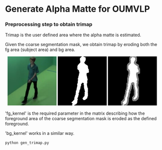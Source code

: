 # Generate Alpha Matte for OUMVLP

### Preprocessing step to obtain trimap
Trimap is the user defined area where the alpha matte is estimated.

Given the coarse segmentation mask, we obtain trimap by eroding both the fg area (subject area) and bg area.
<p align="center">
  <img src="examples/RGB/00005/030_00/0033.png" width="160" title="Original Image"/>
  <img src="examples/sil/00005/030_00/0033.png" width="160" title="segmentation Mask"/>
  <img src="examples/trimap/00005/030_00/0033.png" width="160" title="Trimap"/>
</p>

'fg_kernel' is the required parameter in the matrix describing how the foreground area of the coarse segmentation mask is eroded as the defined foreground. 

'bg_kernel' works in a similar way.


```bash
python gen_trimap.py 
```

